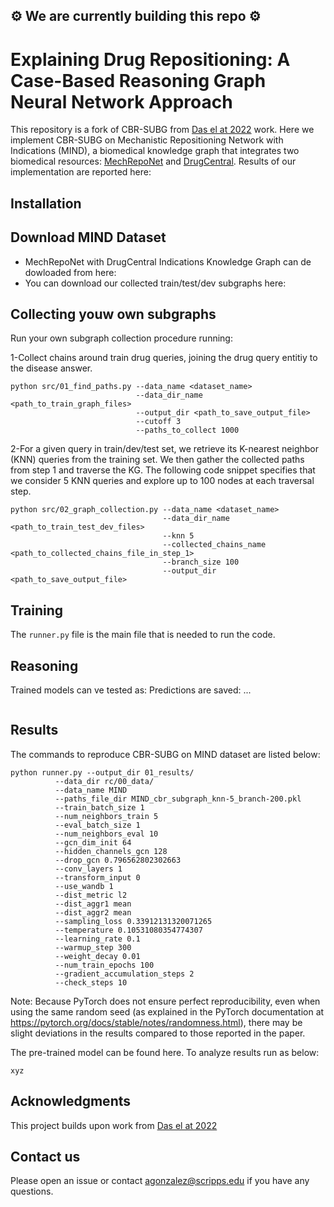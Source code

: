 ##  ⚙️ We are currently building this repo ⚙️

# Explaining Drug Repositioning: A Case-Based Reasoning Graph Neural Network Approach


This repository is a fork of CBR-SUBG from [Das el at 2022](https://github.com/rajarshd/CBR-SUBG) work. Here we implement CBR-SUBG on Mechanistic Repositioning Network with Indications (MIND), a biomedical knowledge graph that integrates two biomedical resources: [MechRepoNet](https://github.com/SuLab/MechRepoNet) and [DrugCentral](https://drugcentral.org/). Results of our implementation are reported here: 

## Installation

## Download MIND Dataset
- MechRepoNet with DrugCentral Indications Knowledge Graph can de dowloaded from here: 
- You can download our collected train/test/dev subgraphs here: 

## Collecting youw own subgraphs 
Run your own subgraph collection procedure running: 

1-Collect chains around train drug queries, joining the drug query entitiy to the disease answer.
````
python src/01_find_paths.py --data_name <dataset_name>
                            --data_dir_name <path_to_train_graph_files>
                            --output_dir <path_to_save_output_file>
                            --cutoff 3
                            --paths_to_collect 1000 
````

2-For a given query in train/dev/test set, we retrieve its K-nearest neighbor (KNN) queries from the training set. We then gather the collected paths from step 1 and traverse the KG. The following code snippet specifies that we consider 5 KNN queries and explore up to 100 nodes at each traversal step.
```
python src/02_graph_collection.py --data_name <dataset_name>
                                  --data_dir_name <path_to_train_test_dev_files>
                                  --knn 5
                                  --collected_chains_name <path_to_collected_chains_file_in_step_1>
                                  --branch_size 100
                                  --output_dir <path_to_save_output_file>
```

## Training
The ```runner.py``` file is the main file that is needed to run the code. 

## Reasoning 
Trained models can ve tested as: Predictions are saved: ...
```
```

## Results 
The commands to reproduce CBR-SUBG on MIND dataset are listed below: 
```
python runner.py --output_dir 01_results/
          --data_dir rc/00_data/
          --data_name MIND
          --paths_file_dir MIND_cbr_subgraph_knn-5_branch-200.pkl
          --train_batch_size 1
          --num_neighbors_train 5
          --eval_batch_size 1
          --num_neighbors_eval 10
          --gcn_dim_init 64
          --hidden_channels_gcn 128
          --drop_gcn 0.796562802302663
          --conv_layers 1
          --transform_input 0
          --use_wandb 1
          --dist_metric l2
          --dist_aggr1 mean
          --dist_aggr2 mean
          --sampling_loss 0.33912131320071265
          --temperature 0.10531080354774307
          --learning_rate 0.1
          --warmup_step 300
          --weight_decay 0.01
          --num_train_epochs 100
          --gradient_accumulation_steps 2
          --check_steps 10
```
Note: Because PyTorch does not ensure perfect reproducibility, even when using the same random seed (as explained in the PyTorch documentation at https://pytorch.org/docs/stable/notes/randomness.html), there may be slight deviations in the results compared to those reported in the paper.

The pre-trained model can be found here. To analyze results run as below:
```
xyz
```

## Acknowledgments
This project builds upon work from [Das el at 2022](https://github.com/rajarshd/CBR-SUBG)

## Contact us 
Please open an issue or contact agonzalez@scripps.edu if you have any questions.
